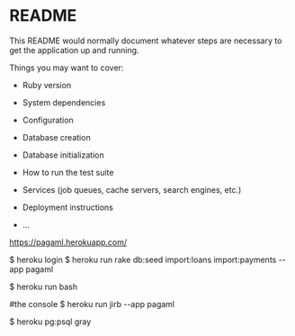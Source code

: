 # README

This README would normally document whatever steps are necessary to get the
application up and running.

Things you may want to cover:

* Ruby version

* System dependencies

* Configuration

* Database creation

* Database initialization

* How to run the test suite

* Services (job queues, cache servers, search engines, etc.)

* Deployment instructions

* ...


https://pagaml.herokuapp.com/


$ heroku login
$ heroku run rake db:seed import:loans import:payments --app pagaml 

$ heroku run bash

#the console
$ heroku run jirb --app pagaml  

$ heroku pg:psql gray
